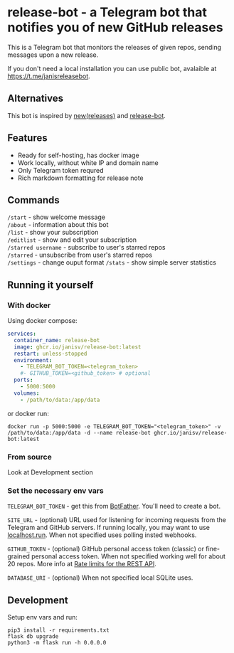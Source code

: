 # release-bot - a Telegram bot that notifies you of new GitHub releases

This is a Telegram bot that monitors the releases of given repos, sending messages upon a new release.

If you don't need a local installation you can use public bot, avalaible at https://t.me/janisreleasebot.

## Alternatives

This bot is inspired by [new(releases)](https://newreleases.io/) and [release-bot](https://github.com/chofnar/release-bot).

## Features

- Ready for self-hosting, has docker image
- Work locally, without white IP and domain name
- Only Telegram token requred
- Rich markdown formatting for release note

## Commands

`/start` - show welcome message  
`/about` - information about this bot  
`/list` - show your subscription  
`/editlist` - show and edit your subscription  
`/starred username` - subscribe to user's starred repos  
`/starred` - unsubscribe from user's starred repos  
`/settings` - change ouput format
`/stats` - show simple server statistics  

## Running it yourself

### With docker

Using docker compose:

```yaml
services:
  container_name: release-bot
  image: ghcr.io/janisv/release-bot:latest
  restart: unless-stopped
  environment:
    - TELEGRAM_BOT_TOKEN=<telegram_token>
    #- GITHUB_TOKEN=<github_token> # optional
  ports:
    - 5000:5000
  volumes:
    - /path/to/data:/app/data
```

or docker run:

`docker run -p 5000:5000 -e TELEGRAM_BOT_TOKEN="<telegram_token>" -v /path/to/data:/app/data -d --name release-bot ghcr.io/janisv/release-bot:latest`

### From source

Look at Development section

### Set the necessary env vars

`TELEGRAM_BOT_TOKEN` - get this from [BotFather](https://t.me/botfather). You'll need to create a bot.

`SITE_URL` - (optional) URL used for listening for incoming requests from the Telegram and GitHub servers. If running locally, you may want to use [localhost.run](https://localhost.run/). When not specified uses polling insted webhooks.

`GITHUB_TOKEN` - (optional) GitHub personal access token (classic) or fine-grained personal access token. When not specified working well for about 20 repos. More info at [Rate limits for the REST API](https://docs.github.com/en/rest/using-the-rest-api/rate-limits-for-the-rest-api?apiVersion=2022-11-28).

`DATABASE_URI` - (optional) When not specified local SQLite uses.

## Development

Setup env vars and run:

```shell
pip3 install -r requirements.txt
flask db upgrade
python3 -m flask run -h 0.0.0.0
```
